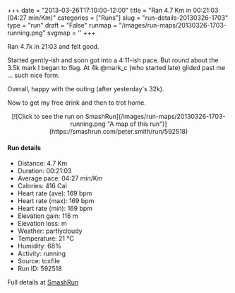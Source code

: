 +++
date = "2013-03-26T17:10:00-12:00"
title = "Ran 4.7 Km in 00:21:03 (04:27 min/Km)"
categories = ["Runs"]
slug = "run-details-20130326-1703"
type = "run"
draft = "False"
runmap = "/images/run-maps/20130326-1703-running.png"
svgmap = '<polyline points="91 78, 82 77, 71 89, 63 92, 61 92, 46 100, 37 95, 41 66, 19 58, 27 38, 35 30, 63 5, 61 1, 51 2, 41 11, 24 24, 14 34, 8 47, 17 32, 51 2, 59 0, 62 2, 56 11, 25 39, 19 57, 40 64, 35 93, 45 99, 62 96, 71 84, 88 78, 91 73">'
+++

Ran 4.7k in 21:03 and felt good. 

Started gently-ish and soon got into a 4:11-ish pace. But round about the 3.5k mark I began to flag. At 4k @mark_c (who started late) glided past me ... such nice form. 

Overall, happy with the outing (after yesterday's 32k). 

Now to get my free drink and then to trot home. 



<!--more-->

<center>
[![Click to see the run on SmashRun](/images/run-maps/20130326-1703-running.png "A map of this run")](https://smashrun.com/peter.smith/run/592518)
</center>

#### Run details

* Distance: 4.7 Km
* Duration: 00:21:03
* Average pace: 04:27 min/Km
* Calories: 416 Cal
* Heart rate (ave): 169 bpm
* Heart rate (max): 169 bpm
* Heart rate (min): 169 bpm
* Elevation gain: 116 m
* Elevation loss:  m
* Weather: partlycloudy
* Temperature: 21 &deg;C
* Humidity: 68%
* Activity: running
* Source: tcxfile
* Run ID: 592518

Full details at [SmashRun](https://smashrun.com/peter.smith/run/592518)
